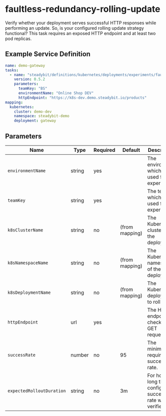 # faultless-redundancy-rolling-update

Verify whether your deployment serves successful HTTP responses while performing an update. So, is your configured rolling update strategy functional?
This task requires an exposed HTTP endpoint and at least two pod replicas.

## Example Service Definition

```yaml
name: demo-gateway
tasks:
  - name: "steadybit/definitions/kubernetes/deployments/experiments/faultless-redundancy-rolling-update"
    version: 0.5.2
    parameters:
      teamKey: "BS"
      environmentName: "Online Shop DEV"
      httpEndpoint: "https://k8s-dev.demo.steadybit.io/products"
mapping:
  kubernetes:
    cluster: demo-dev
    namespace: steadybit-demo
    deployment: gateway
```

## Parameters

| Name                      | Type   | Required | Default        | Description                                                |
|---------------------------|--------|----------|----------------|------------------------------------------------------------|
| `environmentName`         | string | yes      |                | The environment which is used for the experiment           |
| `teamKey`                 | string | yes      |                | The team which is used for the experiment                  |
| `k8sClusterName`          | string | no       | (from mapping) | The Kubernetes cluster of the deployment                   |
| `k8sNamespaceName`        | string | no       | (from mapping) | The Kubernetes namespace of the deployment                 |
| `k8sDeploymentName`       | string | no       | (from mapping) | The Kubernetes deployment to roll over.                    |
| `httpEndpoint`            | url    | yes      |                | The HTTP endpoint to check using GET requests              |
| `successRate`             | number | no       | 95             | The minimum required success rate.                         |
| `expectedRolloutDuration` | string | no       | 3m             | For how long the configured success rate will be verified. |